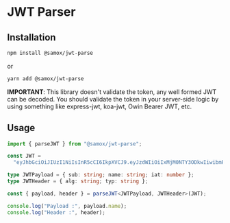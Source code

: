 # JWT Parser

## Installation

```bash
npm install @samox/jwt-parse
```

or

```bash
yarn add @samox/jwt-parse
```

**IMPORTANT**: This library doesn't validate the token, any well formed JWT can be decoded. You should validate the token in your server-side logic by using something like express-jwt, koa-jwt, Owin Bearer JWT, etc.

## Usage

```ts
import { parseJWT } from "@samox/jwt-parse";

const JWT =
  "eyJhbGciOiJIUzI1NiIsInR5cCI6IkpXVCJ9.eyJzdWIiOiIxMjM0NTY3ODkwIiwibmFtZSI6IkpvaG4gRG9lIiwiaWF0IjoxNTE2MjM5MDIyfQ.SflKxwRJSMeKKF2QT4fwpMeJf36POk6yJV_adQssw5c";

type JWTPayload = { sub: string; name: string; iat: number };
type JWTHeader = { alg: string; typ: string };

const { payload, header } = parseJWT<JWTPayload, JWTHeader>(JWT);

console.log("Payload :", payload.name);
console.log("Header :", header);
```

